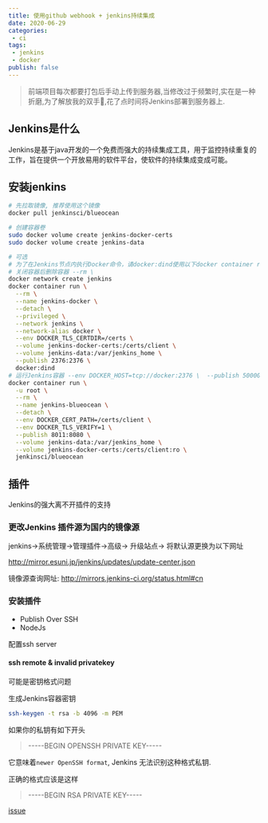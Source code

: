 ```yaml
---
title: 使用github webhook + jenkins持续集成
date: 2020-06-29
categories:
 - ci
tags:
 - jenkins
 - docker
publish: false
---
```


> 前端项目每次都要打包后手动上传到服务器,当修改过于频繁时,实在是一种折磨,为了解放我的双手👐,花了点时间将Jenkins部署到服务器上.

## Jenkins是什么

Jenkins是基于java开发的一个免费而强大的持续集成工具，用于监控持续重复的工作，旨在提供一个开放易用的软件平台，使软件的持续集成变成可能。

## 安装jenkins

```sh
# 先拉取镜像, 推荐使用这个镜像
docker pull jenkinsci/blueocean

# 创建容器卷
sudo docker volume create jenkins-docker-certs
sudo docker volume create jenkins-data

# 可选
# 为了在Jenkins节点内执行Docker命令，请docker:dind使用以下docker container run 命令下载并运行Docker映像
# 关闭容器后删除容器 --rm \
docker network create jenkins
docker container run \
  --rm \
  --name jenkins-docker \
  --detach \
  --privileged \
  --network jenkins \
  --network-alias docker \
  --env DOCKER_TLS_CERTDIR=/certs \
  --volume jenkins-docker-certs:/certs/client \
  --volume jenkins-data:/var/jenkins_home \
  --publish 2376:2376 \
  docker:dind
# 运行Jenkins容器 --env DOCKER_HOST=tcp://docker:2376 \  --publish 50000:50000 \ --network jenkins \
docker container run \
  -u root \
  --rm \
  --name jenkins-blueocean \
  --detach \
  --env DOCKER_CERT_PATH=/certs/client \
  --env DOCKER_TLS_VERIFY=1 \
  --publish 8011:8080 \
  --volume jenkins-data:/var/jenkins_home \
  --volume jenkins-docker-certs:/certs/client:ro \
  jenkinsci/blueocean
```

## 插件

Jenkins的强大离不开插件的支持

### 更改Jenkins 插件源为国内的镜像源 

jenkins->系统管理->管理插件->高级-> 升级站点-> 将默认源更换为以下网址

http://mirror.esuni.jp/jenkins/updates/update-center.json

镜像源查询网址: http://mirrors.jenkins-ci.org/status.html#cn

### 安装插件

- Publish Over SSH
- NodeJs

配置ssh server

#### ssh remote & invalid privatekey

可能是密钥格式问题

生成Jenkins容器密钥

```sh
ssh-keygen -t rsa -b 4096 -m PEM
```

如果你的私钥有如下开头

> -----BEGIN OPENSSH PRIVATE KEY-----

它意味着` newer OpenSSH format `, Jenkins 无法识别这种格式私钥.

正确的格式应该是这样

> -----BEGIN RSA PRIVATE KEY-----

[issue]( https://issues.jenkins-ci.org/browse/JENKINS-57495 )